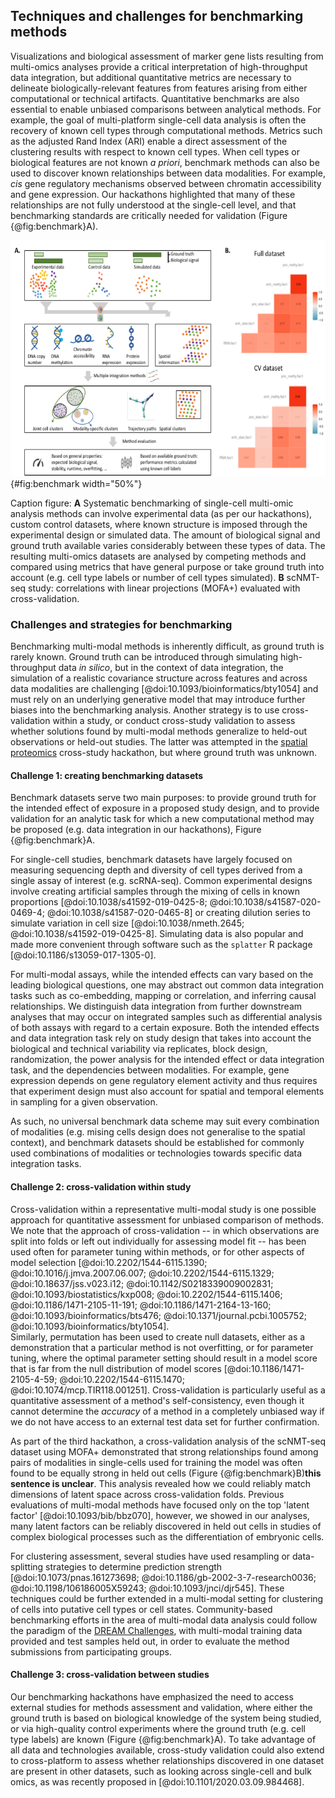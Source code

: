 <a name="benchmarking-section"></a>

## Techniques and challenges for benchmarking methods

Visualizations and biological assessment of marker gene lists
resulting from multi-omics analyses provide a critical interpretation of high-throughput data integration, but additional
quantitative metrics are necessary to delineate biologically-relevant
features from features arising from either computational or
technical artifacts. Quantitative benchmarks
are also essential to enable unbiased comparisons between analytical
methods. For example, the goal of multi-platform single-cell data
analysis is often the recovery of known cell types through
computational methods. Metrics such as the adjusted Rand Index
(ARI) enable a direct assessment of the clustering results with respect
to known cell types. When cell types or biological features are not
known *a priori*, benchmark methods can also be used to discover known
relationships between data modalities. For example, *cis* gene
regulatory mechanisms observed between chromatin accessibility and
gene expression. Our hackathons highlighted that many of these relationships are not fully understood
at the single-cell level, and that benchmarking standards are critically needed for validation (Figure {@fig:benchmark}A).
  
![](images/Benchmark_mockup.png){#fig:benchmark width="50%"}

Caption figure: **A** Systematic benchmarking of single-cell multi-omic analysis 
methods can involve experimental data (as per our hackathons), 
custom control datasets, where known structure is imposed through the experimental design or simulated data. The amount of biological signal and ground truth available varies 
considerably between these types of data. The resulting multi-omics datasets are analysed 
by competing methods and compared using metrics that have general purpose or take ground truth into account (e.g. cell type labels or number of cell types simulated).
**B** scNMT-seq study: correlations with linear projections (MOFA+) evaluated with cross-validation.


### Challenges and strategies for benchmarking

Benchmarking multi-modal methods is inherently difficult, as ground
truth is rarely known. Ground truth can be introduced through simulating
high-throughput data *in silico*, but in the context of data integration,
the simulation of a realistic covariance structure across features and
across data modalities are challenging
[@doi:10.1093/bioinformatics/bty1054] and must rely on an underlying
generative model that may introduce further biases into the benchmarking
analysis. Another strategy is to use cross-validation within a study,
or conduct cross-study validation to assess whether solutions found by
multi-modal methods generalize to held-out observations or held-out
studies. The latter was attempted in the [spatial proteomics](#proteomics-section)
cross-study hackathon, but where ground truth was unknown.

<!--. Moreover, these simulations can inadvertently embed the same underlying assumptions as the computational methods employed for analysis, introducing further biases into benchmark studies. Therefore, high-throughput datasets with known ground truth are also critical for multi-omics studies and robust test grounds for future hackathon studies that were widely discussed throughout the workshop.-->

#### Challenge 1: creating benchmarking datasets

Benchmark datasets serve two main purposes: to provide ground truth for the intended effect of exposure in a proposed study design, and to provide validation for an analytic task for which a new computational method may be proposed (e.g. data integration in our hackathons), Figure {@fig:benchmark}A.

For single-cell studies, benchmark datasets have largely focused on  measuring sequencing depth and diversity of cell types derived from a single assay of interest (e.g. scRNA-seq). Common experimental designs involve creating artificial samples through the mixing of cells in known proportions [@doi:10.1038/s41592-019-0425-8; @doi:10.1038/s41587-020-0469-4; @doi:10.1038/s41587-020-0465-8] or creating dilution series to simulate variation in cell size [@doi:10.1038/nmeth.2645; @doi:10.1038/s41592-019-0425-8]. Simulating data is also popular and made more convenient through software such as the `splatter` R package [@doi:10.1186/s13059-017-1305-0]. 

For multi-modal assays, while the intended effects can vary based on the leading biological questions, one may abstract out common data integration tasks such as co-embedding, mapping or correlation, and inferring causal relationships. We distinguish data integration from further downstream analyses that may occur on integrated samples such as differential analysis of both assays with regard to a certain exposure. Both the intended effects and data integration task rely on study design that takes into account the biological and technical variability via replicates, block design, randomization, the power analysis for the intended effect or data integration task, and the dependencies between modalities. For example, gene expression depends on gene regulatory element activity and thus requires that experiment design must also account for spatial and temporal elements in sampling for a given observation.

As such, no universal benchmark data scheme may suit every combination of modalities (e.g. mising cells design does not generalise to the spatial context), and benchmark datasets should be established for commonly used combinations of modalities or technologies towards specific data integration tasks.
  
  
#### Challenge 2: cross-validation within study

Cross-validation within a representative
multi-modal study is one possible approach for quantitative assessment
for unbiased comparison of methods. We note that the approach of
cross-validation -- in which observations are split into folds or left
out individually for assessing model fit -- has been used often for
parameter tuning within methods, or for other aspects of model selection
[@doi:10.2202/1544-6115.1390; @doi:10.1016/j.jmva.2007.06.007;
@doi:10.2202/1544-6115.1329; @doi:10.18637/jss.v023.i12;
@doi:10.1142/S0218339009002831; @doi:10.1093/biostatistics/kxp008;
@doi:10.2202/1544-6115.1406; @doi:10.1186/1471-2105-11-191;
@doi:10.1186/1471-2164-13-160; @doi:10.1093/bioinformatics/bts476;
@doi:10.1371/journal.pcbi.1005752;
@doi:10.1093/bioinformatics/bty1054].  
Similarly, permutation has been used to create null datasets, either
as a demonstration that a particular method is not overfitting, or for
parameter tuning, where the optimal parameter setting should result in
a model score that is far from the null distribution of model scores
[@doi:10.1186/1471-2105-4-59;
@doi:10.2202/1544-6115.1470; @doi:10.1074/mcp.TIR118.001251].
Cross-validation is particularly useful as a quantitative assessment
of a method's self-consistency, even though it cannot determine the
*accuracy* of a method in a completely unbiased way if we do not have
access to an external test data set for further confirmation. 

As part of the third hackathon, a cross-validation analysis of the scNMT-seq dataset using MOFA+ demonstrated that strong
relationships found among pairs of modalities in single-cells used
for training the model was often found to be equally strong
in held out cells (Figure {@fig:benchmark}B)**this sentence is unclear**. This analysis revealed how we could reliably match dimensions of
latent space across cross-validation folds. Previous evaluations of
multi-modal methods have focused only on the top 'latent factor'
[@doi:10.1093/bib/bbz070], however, we showed in our analyses, many latent factors can be reliably
discovered in held out cells in studies of complex biological
processes such as the differentiation of embryonic cells.

For clustering assessment, several studies have used resampling or
data-splitting strategies to determine prediction strength
[@doi:10.1073/pnas.161273698;
@doi:10.1186/gb-2002-3-7-research0036; @doi:10.1198/106186005X59243;
@doi:10.1093/jnci/djr545]. These techniques could be further extended
in a multi-modal setting for clustering of cells into putative cell
types or cell states. Community-based benchmarking efforts in the
area of multi-modal data analysis could follow the paradigm of
the [DREAM Challenges](http://dreamchallenges.org/), with multi-modal
training data provided and test samples held out, in order to evaluate
the method submissions from participating groups.

<!--
Mike: I will add the vignettes refs in a supp table and cross refer appropriately
[cross-validation analysis of the scNMT-seq dataset](https://mikelove.github.io/BIRSBIO2020.Benchmarking.CVmofa/)
was performed as part of the hackathon for this meeting using MOFA+ (Figure {@fig:benchmark}B).
-->

#### Challenge 3: cross-validation between studies

Our benchmarking hackathons have emphasized the need to access
external studies for methods assessment and validation, where either
the ground truth is based on biological knowledge of the system being 
studied, or via high-quality control experiments where the ground truth 
(e.g. cell type labels) are known (Figure {@fig:benchmark}A). 
To take advantage of all data and technologies available, cross-study 
validation could also extend to cross-platform to assess whether 
relationships discovered in one dataset are present in other datasets, 
such as looking across single-cell and bulk omics, as was recently proposed in [@doi:10.1101/2020.03.09.984468].


